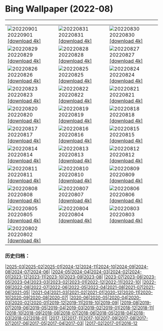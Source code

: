 # Bing Wallpaper (2022-08)
**************

<table><tr><td><img src="https://www.bing.com/th?id=OHR.WildlifeCrossing_EN-IN2995565743_1920x1080.jpg" alt="20220901"> 20220901 <a href="https://www.bing.com/th?id=OHR.WildlifeCrossing_EN-IN2995565743_UHD.jpg">[download 4k]</a></td><td><img src="https://www.bing.com/th?id=OHR.GaneshChaturthiIndia_EN-IN1885189470_1920x1080.jpg" alt="20220831"> 20220831 <a href="https://www.bing.com/th?id=OHR.GaneshChaturthiIndia_EN-IN1885189470_UHD.jpg">[download 4k]</a></td><td><img src="https://www.bing.com/th?id=OHR.Migliarino_EN-IN4595544691_1920x1080.jpg" alt="20220830"> 20220830 <a href="https://www.bing.com/th?id=OHR.Migliarino_EN-IN4595544691_UHD.jpg">[download 4k]</a></td></tr><tr><td><img src="https://www.bing.com/th?id=OHR.EstoniaBaltic_EN-IN4189790923_1920x1080.jpg" alt="20220829"> 20220829 <a href="https://www.bing.com/th?id=OHR.EstoniaBaltic_EN-IN4189790923_UHD.jpg">[download 4k]</a></td><td><img src="https://www.bing.com/th?id=OHR.BeardedTit_EN-IN3502540805_1920x1080.jpg" alt="20220828"> 20220828 <a href="https://www.bing.com/th?id=OHR.BeardedTit_EN-IN3502540805_UHD.jpg">[download 4k]</a></td><td><img src="https://www.bing.com/th?id=OHR.MSHV_EN-IN8875688613_1920x1080.jpg" alt="20220827"> 20220827 <a href="https://www.bing.com/th?id=OHR.MSHV_EN-IN8875688613_UHD.jpg">[download 4k]</a></td></tr><tr><td><img src="https://www.bing.com/th?id=OHR.PeljesacWind_EN-IN8608718696_1920x1080.jpg" alt="20220826"> 20220826 <a href="https://www.bing.com/th?id=OHR.PeljesacWind_EN-IN8608718696_UHD.jpg">[download 4k]</a></td><td><img src="https://www.bing.com/th?id=OHR.CascadesNP_EN-IN2301005024_1920x1080.jpg" alt="20220825"> 20220825 <a href="https://www.bing.com/th?id=OHR.CascadesNP_EN-IN2301005024_UHD.jpg">[download 4k]</a></td><td><img src="https://www.bing.com/th?id=OHR.WheatField_EN-IN1758112028_1920x1080.jpg" alt="20220824"> 20220824 <a href="https://www.bing.com/th?id=OHR.WheatField_EN-IN1758112028_UHD.jpg">[download 4k]</a></td></tr><tr><td><img src="https://www.bing.com/th?id=OHR.ChittorgarhFort_EN-IN9413170835_1920x1080.jpg" alt="20220823"> 20220823 <a href="https://www.bing.com/th?id=OHR.ChittorgarhFort_EN-IN9413170835_UHD.jpg">[download 4k]</a></td><td><img src="https://www.bing.com/th?id=OHR.TenderMoment_EN-IN8350460285_1920x1080.jpg" alt="20220822"> 20220822 <a href="https://www.bing.com/th?id=OHR.TenderMoment_EN-IN8350460285_UHD.jpg">[download 4k]</a></td><td><img src="https://www.bing.com/th?id=OHR.CostadaMorte_EN-IN0306708906_1920x1080.jpg" alt="20220821"> 20220821 <a href="https://www.bing.com/th?id=OHR.CostadaMorte_EN-IN0306708906_UHD.jpg">[download 4k]</a></td></tr><tr><td><img src="https://www.bing.com/th?id=OHR.BearProof_EN-IN3200284080_1920x1080.jpg" alt="20220820"> 20220820 <a href="https://www.bing.com/th?id=OHR.BearProof_EN-IN3200284080_UHD.jpg">[download 4k]</a></td><td><img src="https://www.bing.com/th?id=OHR.PenzancePool_EN-IN2715119726_1920x1080.jpg" alt="20220819"> 20220819 <a href="https://www.bing.com/th?id=OHR.PenzancePool_EN-IN2715119726_UHD.jpg">[download 4k]</a></td><td><img src="https://www.bing.com/th?id=OHR.PushkarniKarnataka_EN-IN4692700029_1920x1080.jpg" alt="20220818"> 20220818 <a href="https://www.bing.com/th?id=OHR.PushkarniKarnataka_EN-IN4692700029_UHD.jpg">[download 4k]</a></td></tr><tr><td><img src="https://www.bing.com/th?id=OHR.SourHerring_EN-IN6601237591_1920x1080.jpg" alt="20220817"> 20220817 <a href="https://www.bing.com/th?id=OHR.SourHerring_EN-IN6601237591_UHD.jpg">[download 4k]</a></td><td><img src="https://www.bing.com/th?id=OHR.GreatWhiteRoller_EN-IN6888877480_1920x1080.jpg" alt="20220816"> 20220816 <a href="https://www.bing.com/th?id=OHR.GreatWhiteRoller_EN-IN6888877480_UHD.jpg">[download 4k]</a></td><td><img src="https://www.bing.com/th?id=OHR.IndiaGateDelhi_EN-IN2119783978_1920x1080.jpg" alt="20220815"> 20220815 <a href="https://www.bing.com/th?id=OHR.IndiaGateDelhi_EN-IN2119783978_UHD.jpg">[download 4k]</a></td></tr><tr><td><img src="https://www.bing.com/th?id=OHR.PantherChameleon_EN-IN7741579553_1920x1080.jpg" alt="20220814"> 20220814 <a href="https://www.bing.com/th?id=OHR.PantherChameleon_EN-IN7741579553_UHD.jpg">[download 4k]</a></td><td><img src="https://www.bing.com/th?id=OHR.BoundaryWaters_EN-IN3021293670_1920x1080.jpg" alt="20220813"> 20220813 <a href="https://www.bing.com/th?id=OHR.BoundaryWaters_EN-IN3021293670_UHD.jpg">[download 4k]</a></td><td><img src="https://www.bing.com/th?id=OHR.AmboseliElephants_EN-IN1129209449_1920x1080.jpg" alt="20220812"> 20220812 <a href="https://www.bing.com/th?id=OHR.AmboseliElephants_EN-IN1129209449_UHD.jpg">[download 4k]</a></td></tr><tr><td><img src="https://www.bing.com/th?id=OHR.RakhiIndia_EN-IN7577245988_1920x1080.jpg" alt="20220811"> 20220811 <a href="https://www.bing.com/th?id=OHR.RakhiIndia_EN-IN7577245988_UHD.jpg">[download 4k]</a></td><td><img src="https://www.bing.com/th?id=OHR.AnniversaryJTNP_EN-IN9001569698_1920x1080.jpg" alt="20220810"> 20220810 <a href="https://www.bing.com/th?id=OHR.AnniversaryJTNP_EN-IN9001569698_UHD.jpg">[download 4k]</a></td><td><img src="https://www.bing.com/th?id=OHR.CuevaManos_EN-IN8465913365_1920x1080.jpg" alt="20220809"> 20220809 <a href="https://www.bing.com/th?id=OHR.CuevaManos_EN-IN8465913365_UHD.jpg">[download 4k]</a></td></tr><tr><td><img src="https://www.bing.com/th?id=OHR.EsPantaleu_EN-IN6581965721_1920x1080.jpg" alt="20220808"> 20220808 <a href="https://www.bing.com/th?id=OHR.EsPantaleu_EN-IN6581965721_UHD.jpg">[download 4k]</a></td><td><img src="https://www.bing.com/th?id=OHR.SpringPoint_EN-IN5885220618_1920x1080.jpg" alt="20220807"> 20220807 <a href="https://www.bing.com/th?id=OHR.SpringPoint_EN-IN5885220618_UHD.jpg">[download 4k]</a></td><td><img src="https://www.bing.com/th?id=OHR.SFSaltFlats_EN-IN4158938095_1920x1080.jpg" alt="20220806"> 20220806 <a href="https://www.bing.com/th?id=OHR.SFSaltFlats_EN-IN4158938095_UHD.jpg">[download 4k]</a></td></tr><tr><td><img src="https://www.bing.com/th?id=OHR.MilitaryTattoo_EN-IN5844646552_1920x1080.jpg" alt="20220805"> 20220805 <a href="https://www.bing.com/th?id=OHR.MilitaryTattoo_EN-IN5844646552_UHD.jpg">[download 4k]</a></td><td><img src="https://www.bing.com/th?id=OHR.BangladeshWaterLilies_EN-IN9075994311_1920x1080.jpg" alt="20220804"> 20220804 <a href="https://www.bing.com/th?id=OHR.BangladeshWaterLilies_EN-IN9075994311_UHD.jpg">[download 4k]</a></td><td><img src="https://www.bing.com/th?id=OHR.RedneckedGrebe_EN-IN8063344688_1920x1080.jpg" alt="20220803"> 20220803 <a href="https://www.bing.com/th?id=OHR.RedneckedGrebe_EN-IN8063344688_UHD.jpg">[download 4k]</a></td></tr><tr><td><img src="https://www.bing.com/th?id=OHR.HickmanBridge_EN-IN7923254660_1920x1080.jpg" alt="20220802"> 20220802 <a href="https://www.bing.com/th?id=OHR.HickmanBridge_EN-IN7923254660_UHD.jpg">[download 4k]</a></td><td></td><td></td></tr></table>

### 历史归档：

|[2025-03](/../2025-03/2025-03.md)|[2025-02](/../2025-02/2025-02.md)|[2025-01](/../2025-01/2025-01.md)|[2024-12](/../2024-12/2024-12.md)|[2024-11](/../2024-11/2024-11.md)|[2024-10](/../2024-10/2024-10.md)|[2024-09](/../2024-09/2024-09.md)|[2024-08](/../2024-08/2024-08.md)|[2024-07](/../2024-07/2024-07.md)|[2024-06](/../2024-06/2024-06.md)|
|[2024-05](/../2024-05/2024-05.md)|[2024-04](/../2024-04/2024-04.md)|[2024-03](/../2024-03/2024-03.md)|[2024-02](/../2024-02/2024-02.md)|[2024-01](/../2024-01/2024-01.md)|[2023-12](/../2023-12/2023-12.md)|[2023-11](/../2023-11/2023-11.md)|[2023-10](/../2023-10/2023-10.md)|[2023-09](/../2023-09/2023-09.md)|[2023-08](/../2023-08/2023-08.md)|
|[2023-07](/../2023-07/2023-07.md)|[2023-06](/../2023-06/2023-06.md)|[2023-05](/../2023-05/2023-05.md)|[2023-04](/../2023-04/2023-04.md)|[2023-03](/../2023-03/2023-03.md)|[2023-02](/../2023-02/2023-02.md)|[2023-01](/../2023-01/2023-01.md)|[2022-12](/../2022-12/2022-12.md)|[2022-11](/../2022-11/2022-11.md)|[2022-10](/../2022-10/2022-10.md)|
|[2022-09](/../2022-09/2022-09.md)|[2022-08](/2022-08.md)|[2022-07](/../2022-07/2022-07.md)|[2022-06](/../2022-06/2022-06.md)|[2022-05](/../2022-05/2022-05.md)|[2022-04](/../2022-04/2022-04.md)|[2021-08](/../2021-08/2021-08.md)|[2021-07](/../2021-07/2021-07.md)|[2021-06](/../2021-06/2021-06.md)|[2021-05](/../2021-05/2021-05.md)|
|[2021-04](/../2021-04/2021-04.md)|[2021-03](/../2021-03/2021-03.md)|[2021-02](/../2021-02/2021-02.md)|[2021-01](/../2021-01/2021-01.md)|[2020-12](/../2020-12/2020-12.md)|[2020-11](/../2020-11/2020-11.md)|[2020-10](/../2020-10/2020-10.md)|[2020-09](/../2020-09/2020-09.md)|[2020-08](/../2020-08/2020-08.md)|[2020-07](/../2020-07/2020-07.md)|
|[2020-06](/../2020-06/2020-06.md)|[2020-05](/../2020-05/2020-05.md)|[2020-04](/../2020-04/2020-04.md)|[2020-03](/../2020-03/2020-03.md)|[2020-02](/../2020-02/2020-02.md)|[2020-01](/../2020-01/2020-01.md)|[2019-12](/../2019-12/2019-12.md)|[2019-11](/../2019-11/2019-11.md)|[2019-10](/../2019-10/2019-10.md)|[2019-09](/../2019-09/2019-09.md)|
|[2019-08](/../2019-08/2019-08.md)|[2019-07](/../2019-07/2019-07.md)|[2019-06](/../2019-06/2019-06.md)|[2019-05](/../2019-05/2019-05.md)|[2019-04](/../2019-04/2019-04.md)|[2019-03](/../2019-03/2019-03.md)|[2019-02](/../2019-02/2019-02.md)|[2019-01](/../2019-01/2019-01.md)|[2018-12](/../2018-12/2018-12.md)|[2018-11](/../2018-11/2018-11.md)|
|[2018-10](/../2018-10/2018-10.md)|[2018-09](/../2018-09/2018-09.md)|[2018-08](/../2018-08/2018-08.md)|[2018-07](/../2018-07/2018-07.md)|[2018-06](/../2018-06/2018-06.md)|[2018-05](/../2018-05/2018-05.md)|[2018-04](/../2018-04/2018-04.md)|[2018-03](/../2018-03/2018-03.md)|[2018-02](/../2018-02/2018-02.md)|[2018-01](/../2018-01/2018-01.md)|
|[2017-12](/../2017-12/2017-12.md)|[2017-11](/../2017-11/2017-11.md)|[2017-10](/../2017-10/2017-10.md)|[2017-09](/../2017-09/2017-09.md)|[2017-08](/../2017-08/2017-08.md)|[2017-07](/../2017-07/2017-07.md)|[2017-06](/../2017-06/2017-06.md)|[2017-05](/../2017-05/2017-05.md)|[2017-04](/../2017-04/2017-04.md)|[2017-03](/../2017-03/2017-03.md)|
|[2017-02](/../2017-02/2017-02.md)|[2017-01](/../2017-01/2017-01.md)|[2016-12](/../2016-12/2016-12.md)